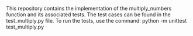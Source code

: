 This repository contains the implementation of the multiply_numbers function and its associated tests. The test cases can be found in the test_multiply.py file. To run the tests, use the command: python -m unittest test_multiply.py
